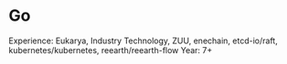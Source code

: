 # Go

Experience: Eukarya, Industry Technology, ZUU, enechain, etcd-io/raft, kubernetes/kubernetes, reearth/reearth-flow
Year: 7+